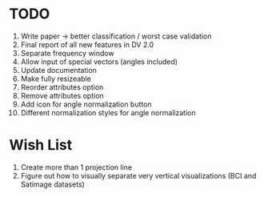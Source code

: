 # TODO
1. Write paper -> better classification / worst case validation
2. Final report of all new features in DV 2.0
3. Separate frequency window
4. Allow input of special vectors (angles included)
5. Update documentation
6. Make fully resizeable
7. Reorder attributes option
8. Remove attributes option
9. Add icon for angle normalization button
10. Different normalization styles for angle normalization

# Wish List
1. Create more than 1 projection line
2. Figure out how to visually separate very vertical visualizations (BCI and Satimage datasets)
